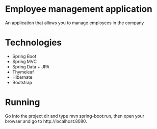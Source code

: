 # Employee management application

An application that allows you to manage employees in the company

# Technologies

* Spring Boot
* Spring MVC
* Spring Data + JPA
* Thymeleaf
* Hibernate
* Bootstrap

# Running

Go into the project dir and type mvn spring-boot:run, then open your browser and go to http://localhost:8080.
